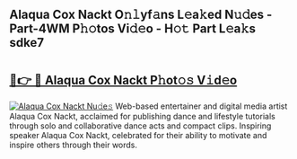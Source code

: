 ## Alaqua Cox Nackt O𝚗𝚕yf𝚊ns L𝚎a𝚔ed N𝚞𝚍es - Part-4WM P𝚑𝚘tos Vi𝚍𝚎o - H𝚘𝚝 Part L𝚎a𝚔s sdke7

# <h2><a href="http://kf2t4s3.oniu.top/?m=Alaqua+Cox+Nackt">🔗👉 🔴 Alaqua Cox Nackt P𝚑ot𝚘𝚜 V𝚒d𝚎o</a></h2>

[![Alaqua Cox Nackt Nu𝚍e𝚜](https://i.imgur.com/0qMVB7G.gif)](http://kf2t4s3.oniu.top/?m=Alaqua+Cox+Nackt)
Web-based entertainer and digital media artist Alaqua Cox Nackt, acclaimed for publishing dance and lifestyle tutorials through solo and collaborative dance acts and compact clips. Inspiring speaker Alaqua Cox Nackt, celebrated for their ability to motivate and inspire others through their words.  
